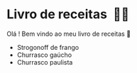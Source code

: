 # Livro de receitas ​ :man_cook:

Olá ! Bem vindo ao meu livro de receitas :wave: 

- Strogonoff de frango
- Churrasco gaúcho
- Churrasco paulista